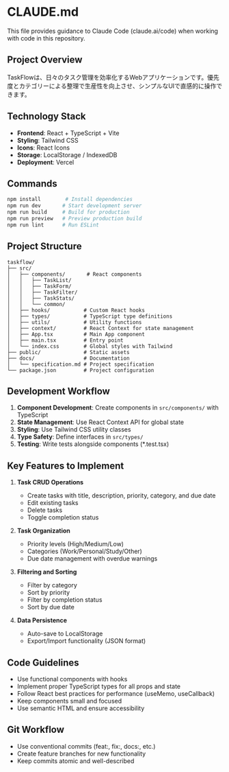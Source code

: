 # CLAUDE.md

This file provides guidance to Claude Code (claude.ai/code) when working with code in this repository.

## Project Overview

TaskFlowは、日々のタスク管理を効率化するWebアプリケーションです。優先度とカテゴリーによる整理で生産性を向上させ、シンプルなUIで直感的に操作できます。

## Technology Stack

- **Frontend**: React + TypeScript + Vite
- **Styling**: Tailwind CSS
- **Icons**: React Icons
- **Storage**: LocalStorage / IndexedDB
- **Deployment**: Vercel

## Commands

```bash
npm install        # Install dependencies
npm run dev       # Start development server
npm run build     # Build for production
npm run preview   # Preview production build
npm run lint      # Run ESLint
```

## Project Structure

```
taskflow/
├── src/
│   ├── components/       # React components
│   │   ├── TaskList/
│   │   ├── TaskForm/
│   │   ├── TaskFilter/
│   │   ├── TaskStats/
│   │   └── common/
│   ├── hooks/           # Custom React hooks
│   ├── types/           # TypeScript type definitions
│   ├── utils/           # Utility functions
│   ├── context/         # React Context for state management
│   ├── App.tsx          # Main App component
│   ├── main.tsx         # Entry point
│   └── index.css        # Global styles with Tailwind
├── public/              # Static assets
├── docs/                # Documentation
│   └── specification.md # Project specification
└── package.json         # Project configuration
```

## Development Workflow

1. **Component Development**: Create components in `src/components/` with TypeScript
2. **State Management**: Use React Context API for global state
3. **Styling**: Use Tailwind CSS utility classes
4. **Type Safety**: Define interfaces in `src/types/`
5. **Testing**: Write tests alongside components (*.test.tsx)

## Key Features to Implement

1. **Task CRUD Operations**
   - Create tasks with title, description, priority, category, and due date
   - Edit existing tasks
   - Delete tasks
   - Toggle completion status

2. **Task Organization**
   - Priority levels (High/Medium/Low)
   - Categories (Work/Personal/Study/Other)
   - Due date management with overdue warnings

3. **Filtering and Sorting**
   - Filter by category
   - Sort by priority
   - Filter by completion status
   - Sort by due date

4. **Data Persistence**
   - Auto-save to LocalStorage
   - Export/Import functionality (JSON format)

## Code Guidelines

- Use functional components with hooks
- Implement proper TypeScript types for all props and state
- Follow React best practices for performance (useMemo, useCallback)
- Keep components small and focused
- Use semantic HTML and ensure accessibility

## Git Workflow

- Use conventional commits (feat:, fix:, docs:, etc.)
- Create feature branches for new functionality
- Keep commits atomic and well-described